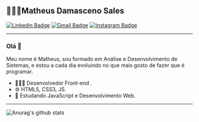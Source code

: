 
## 👨🏻‍💻Matheus Damasceno Sales 

[![Linkedin Badge](https://img.shields.io/badge/-LinkedIn-1E66EB?style=flat-square&logo=Linkedin&logoColor=white&link=https://www.linkedin.com/in/matheus-damasceno-sales-4310a0165/)](https://www.linkedin.com/in/matheus-damasceno-sales-4310a0165/)
[![Gmail Badge](https://img.shields.io/badge/-Gmail-F61511?style=flat-square&logo=Gmail&logoColor=white&link=mailto:matheusdamascenosales@gmail.com)](mailto:matheusdamascensales@gmail.com)
[![Instagram Badge](https://img.shields.io/badge/-instagram-ab35ac?style=flat-square&logo=Instagram&logoColor=white&link=)](https://www.instagram.com/matheussales27/)

<hr>

### Olá 👋

Meu nome é Matheus, sou formado em Análise e Desenvolvimento de Sistemas, e estou a cada dia evoluindo no que mais gosto de fazer que é programar. 
- 👨🏻‍💻 Desenvolvedor Front-end .
- ⚙️ HTML5, CSS3, JS.
- 📰 Estudando JavaScript e Desenvolvimento Web. 


<hr>

![Anurag's github stats](https://github-readme-stats.vercel.app/api?username=masaless&show_icons=true&theme=radical)




















<!--
**masaless/masaless** is a ✨ _special_ ✨ repository because its `README.md` (this file) appears on your GitHub profile.

Here are some ideas to get you started:

- 🔭 I’m currently working on ...
- 🌱 I’m currently learning ...
- 👯 I’m looking to collaborate on ...
- 🤔 I’m looking for help with ...
- 💬 Ask me about ...
- 📫 How to reach me: ...
- 😄 Pronouns: ...
- ⚡ Fun fact: ...
- 🔍 Atualmente aberto a novas oportunidades.
-->
